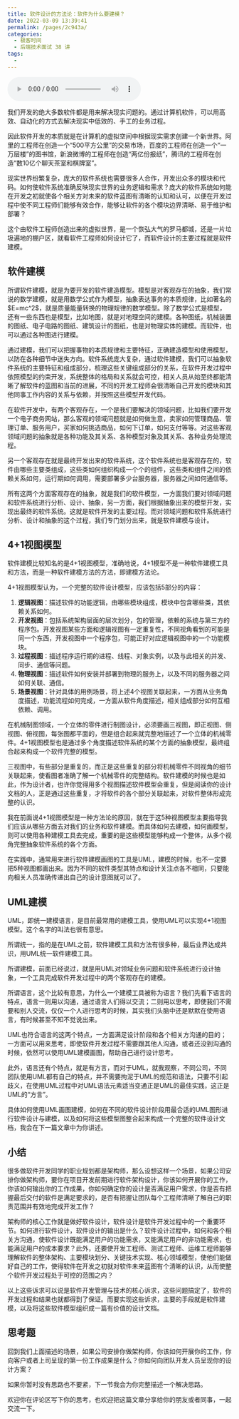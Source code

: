```yaml
---
title: 软件设计的方法论：软件为什么要建模？
date: 2022-03-09 13:39:41
permalink: /pages/2c943a/
categories:
  - 极客时间
  - 后端技术面试 38 讲
tags:
  - 
---
```

<audio title="08.软件设计的方法论：软件为什么要建模？" src="https://static001.geekbang.org/resource/audio/f1/13/f1dcf33ad633ea675d7eaee9ee707413.mp3" controls="controls"></audio> 
<p>我们开发的绝大多数软件都是用来解决现实问题的。通过计算机软件，可以用高效、自动化的方式去解决现实中低效的、手工的业务过程。</p><p>因此软件开发的本质就是在计算机的虚拟空间中根据现实需求创建一个新世界。阿里的工程师在创造一个“500平方公里”的交易市场，百度的工程师在创造一个“一万层楼”的图书馆，新浪微博的工程师在创造“两亿份报纸”，腾讯的工程师在创造“数10亿个聊天茶室和棋牌室”。</p><p>现实世界纷繁复杂，庞大的软件系统也需要很多人合作，开发出众多的模块和代码。如何使软件系统准确反映现实世界的业务逻辑和需求？庞大的软件系统如何能在开发之初就使各个相关方对未来的软件蓝图有清晰的认知和认可，以便在开发过程中使不同工程师们能够有效合作，能够让软件的各个模块边界清晰、易于维护和部署？</p><p>这个由软件工程师创造出来的虚拟世界，是一个恢弘大气的罗马都城，还是一片垃圾遍地的棚户区，就看软件工程师如何设计它了，而软件设计的主要过程就是软件建模。</p><h2>软件建模</h2><p>所谓软件建模，就是为要开发的软件建造模型。模型是对客观存在的抽象，我们常说的数学建模，就是用数学公式作为模型，抽象表达事务的本质规律，比如著名的$E=mc^2$，就是质量能量转换的物理规律的数学模型。除了数学公式是模型，还有一些东西也是模型，比如地图，就是对地理空间的建模。各种图纸，机械装置的图纸、电子电路的图纸、建筑设计的图纸，也是对物理实体的建模。而软件，也可以通过各种图进行建模。</p><!-- [[[read_end]]] --><p>通过建模，我们可以把握事物的本质规律和主要特征，正确建造模型和使用模型，以防在各种细节中迷失方向。软件系统庞大复杂，通过软件建模，我们可以抽象软件系统的主要特征和组成部分，梳理这些关键组成部分的关系，在软件开发过程中依照模型的约束开发，系统整体的格局和关系就会可控，相关人员从始至终都能清晰了解软件的蓝图和当前的进展，不同的开发工程师会很清晰自己开发的模块和其他同事工作内容的关系与依赖，并按照这些模型开发代码。</p><p>在软件开发中，有两个客观存在，一个是我们要解决的领域问题，比如我们要开发一个电子商务网站，那么客观的领域问题就是如何做生意，卖家如何管理商品、管理订单、服务用户，买家如何挑选商品，如何下订单，如何支付等等。对这些客观领域问题的抽象就是各种功能及其关系、各种模型对象及其关系、各种业务处理流程。</p><p>另一个客观存在就是最终开发出来的软件系统，这个软件系统也是客观存在的，软件由哪些主要类组成，这些类如何组织构成一个个的组件，这些类和组件之间的依赖关系如何，运行期如何调用，需要部署多少台服务器，服务器之间如何通信等。</p><p><img src="https://static001.geekbang.org/resource/image/8e/ef/8ebae3acc66c260233cdb77a9cb5d6ef.jpg" alt=""><br>
所有这两个方面客观存在的抽象，就是我们的软件模型，一方面我们要对领域问题和软件系统进行分析、设计、抽象，另一方面，我们根据抽象出来的模型开发，实现出最终的软件系统。这就是软件开发的主要过程。而对领域问题和软件系统进行分析、设计和抽象的这个过程，我们专门划分出来，就是软件建模与设计。</p><h2>4+1视图模型</h2><p>软件建模比较知名的是4+1视图模型，准确地说，4+1模型不是一种软件建模工具和方法，而是一种软件建模方法的方法，即建模方法论。</p><p><img src="https://static001.geekbang.org/resource/image/e4/04/e402b54965f9d2f4750ec6a0de1cee04.png" alt=""><br>
4+1视图模型认为，一个完整的软件设计模型，应该包括5部分的内容：</p><ol>
<li><strong>逻辑视图</strong>：描述软件的功能逻辑，由哪些模块组成，模块中包含哪些类，其依赖关系如何。</li>
<li><strong>开发视图</strong>：包括系统架构层面的层次划分，包的管理，依赖的系统与第三方的程序包。开发视图某些方面和逻辑视图有一定重复性，不同视角看到的可能是同一个东西，开发视图中一个程序包，可能正好对应逻辑视图中的一个功能模块。</li>
<li><strong>过程视图</strong>：描述程序运行期的进程、线程、对象实例，以及与此相关的并发、同步、通信等问题。</li>
<li><strong>物理视图</strong>：描述软件如何安装并部署到物理的服务上，以及不同的服务器之间如何关联、通信。</li>
<li><strong>场景视图</strong>：针对具体的用例场景，将上述4个视图关联起来，一方面从业务角度描述，功能流程如何完成，一方面从软件角度描述，相关组成部分如何互相依赖、调用。</li>
</ol><p>在机械制图领域，一个立体的零件进行制图设计，必须要画三视图，即正视图、侧视图、俯视图，每张图都平面的，但是组合起来就完整地描述了一个立体的机械零件。4+1视图模型也是通过多个角度描述软件系统的某个方面的抽象模型，最终组合起来构成一个软件完整的模型。</p><p>三视图中，有些部分是重复的，而正是这些重复的部分将机械零件不同视角的细节关联起来，使看图者准确了解一个机械零件的完整结构。软件建模的时候也是如此，作为设计者，也许你觉得用多个视图描述软件模型会重复，但是阅读你的设计文档的人，正是通过这些重复，才将软件的各个部分关联起来，对软件整体形成完整的认识。</p><p>我在前面说4+1视图模型是一种方法论的原因，就在于这5种视图模型主要指导我们应该从哪些方面去对我们的业务和软件建模。而具体如何去建模，如何画模型，则可以使用各种建模工具去完成，重要的是这些模型能够构成一个整体，从多个视角完整抽象软件系统的各个方面。</p><p>在实践中，通常用来进行软件建模画图的工具是UML，建模的时候，也不一定要把5种视图都画出来。因为不同的软件类型其特点和设计关注点各不相同，只要能向相关人员准确传递出自己的设计意图就可以了。</p><h2>UML建模</h2><p>UML，即统一建模语言，是目前最常用的建模工具，使用UML可以实现4+1视图模型。这个名字的叫法也很有意思。</p><p>所谓统一，指的是在UML之前，软件建模工具和方法有很多种，最后业界达成共识，用UML统一软件建模工具。</p><p>所谓建模，前面已经说过，就是用UML对领域业务问题和软件系统进行设计抽象，一个工具完成软件开发过程中的两个客观存在的建模。</p><p>所谓语言，这个比较有意思，为什么一个建模工具被称为语言？我们先看下语言的特点，语言一则用以沟通，通过语言人们得以交流；二则用以思考，即使我们不需要和别人交流，仅仅一个人进行思考的时候，其实我们头脑中还是默默在使用语言，有时候甚至不知不觉说出来。</p><p>UML也符合语言的这两个特点，一方面满足设计阶段和各个相关方沟通的目的；一方面可以用来思考，即使软件开发过程不需要跟其他人沟通，或者还没到沟通的时候，依然可以使用UML建模画图，帮助自己进行设计思考。</p><p>此外，语言还有个特点，就是有方言，而对于UML，就我观察，不同公司，不同团队使用UML都有自己的特点，并不需要拘泥于UML的规范和语法，只要不引起歧义，在使用UML过程中对UML语法元素适当变通正是UML的最佳实践，这正是UML的“方言”。</p><p>具体如何使用UML画图建模，如何在不同的软件设计阶段用最合适的UML图形进行软件设计与建模，以及如何将这些模型图整合起来构成一个完整的软件设计文档，我会在下一篇文章中为你讲述。</p><h2>小结</h2><p>很多做软件开发同学的职业规划都是架构师，那么设想这样一个场景，如果公司安排你做架构师，要你在项目开发前期进行软件架构设计，你该如何开展你的工作，你该如何输出你的工作成果，你如何确定你的设计是否满足用户需求，你是否有把握最后交付的软件是满足要求的，是否有把握让团队每个工程师清晰了解自己的职责范围并有效地完成开发工作？</p><p>架构师的核心工作就是做好软件设计，软件设计是软件开发过程中的一个重要环节。如何进行软件设计，软件设计的输出是什么？软件设计过程中，如何和各个相关方沟通，使软件设计既能满足用户的功能需求，又能满足用户的非功能需求，也能满足用户的成本要求？此外，还要使开发工程师、测试工程师、运维工程师能够理解软件的整体架构、主要模块划分、关键技术实现、核心领域模型，使他们能做好自己的工作，使得软件在开发之初就对软件未来蓝图有个清晰的认识，从而使整个软件开发过程处于可控的范围之内？</p><p>以上这些诉求可以说是软件开发管理与技术的核心诉求，这些问题搞定了，软件的开发过程和结果也就都得到了保证。而要实现这些诉求，主要的手段就是软件建模，以及将这些软件模型组织成一篇有价值的设计文档。</p><h2>思考题</h2><p>回到我们上面描述的场景，如果公司安排你做架构师，你该如何开展你的工作，你向客户或者上司呈现的第一份工作成果是什么？你如何向团队开发人员呈现你的设计方案？</p><p>如果你暂时没有思路也不要紧，下一节我会为你完整描述一个解决思路。</p><p>欢迎你在评论区写下你的思考，也欢迎把这篇文章分享给你的朋友或者同事，一起交流一下。</p>
